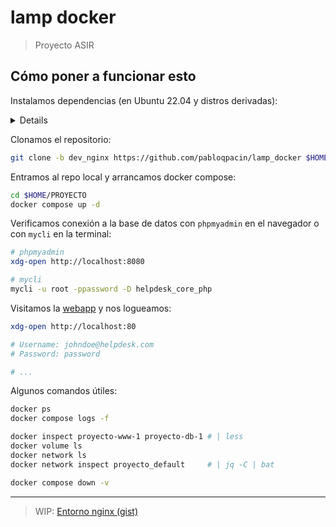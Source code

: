 # lamp docker

> Proyecto ASIR


## Cómo poner a funcionar esto

Instalamos dependencias (en Ubuntu 22.04 y distros derivadas):

<!-- Raspberry Pi -->

<details>

> Esto lo automatizaremos con scripts

```bash
# Instalamos docker -- https://docs.docker.com/engine/install/ubuntu/
    # Add Docker's official GPG key:
sudo apt-get update
sudo apt-get install ca-certificates curl
sudo install -m 0755 -d /etc/apt/keyrings
sudo curl -fsSL https://download.docker.com/linux/ubuntu/gpg -o /etc/apt/keyrings/docker.asc
sudo chmod a+r /etc/apt/keyrings/docker.asc

    # Add the repository to Apt sources:
echo \
  "deb [arch=$(dpkg --print-architecture) signed-by=/etc/apt/keyrings/docker.asc] https://download.docker.com/linux/ubuntu \
  $(. /etc/os-release && echo "$VERSION_CODENAME") stable" | \
  sudo tee /etc/apt/sources.list.d/docker.list > /dev/null
sudo apt-get update

sudo apt-get install docker-ce docker-ce-cli containerd.io docker-buildx-plugin docker-compose-plugin

# Instalamos otras dependencias
sudo apt-get install git    # grc jq mycli
```

</details>


Clonamos el repositorio:

```bash
git clone -b dev_nginx https://github.com/pabloqpacin/lamp_docker $HOME/PROYECTO
```

Entramos al repo local y arrancamos docker compose:

```bash
cd $HOME/PROYECTO
docker compose up -d
```

Verificamos conexión a la base de datos con `phpmyadmin` en el navegador o con `mycli` en la terminal:

```bash
# phpmyadmin
xdg-open http://localhost:8080

# mycli
mycli -u root -ppassword -D helpdesk_core_php
```

Visitamos la [webapp](https://www.synchlabcoding.com/2023/06/helpdesk-system-with-jquery-php-mysql.html) y nos logueamos:

```bash
xdg-open http://localhost:80

# Username: johndoe@helpdesk.com
# Password: password

# ...
```


Algunos comandos útiles:

```bash
docker ps
docker compose logs -f

docker inspect proyecto-www-1 proyecto-db-1 # | less
docker volume ls
docker network ls
docker network inspect proyecto_default     # | jq -C | bat

docker compose down -v
```

---

> WIP: [Entorno nginx (gist)](https://gist.github.com/pabloqpacin/38cd4e4141776fbb550240463abea467)
